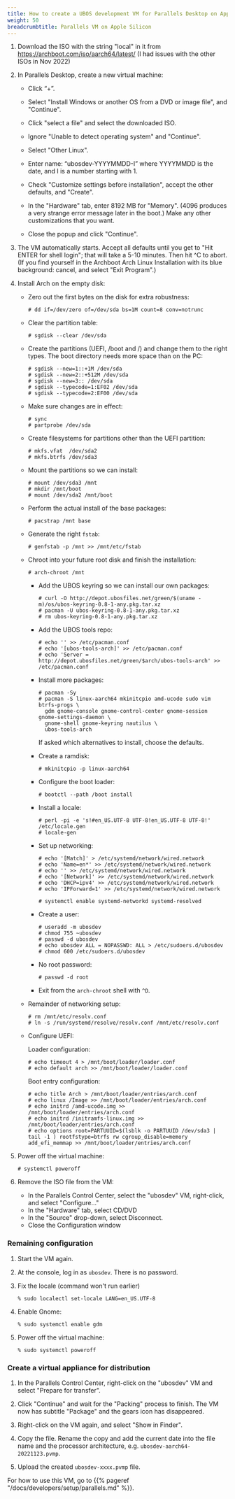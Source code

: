 ```yaml
---
title: How to create a UBOS development VM for Parallels Desktop on Apple Silicon computers
weight: 50
breadcrumbtitle: Parallels VM on Apple Silicon
---
```


1. Download the ISO with the string "local" in it from
   https://archboot.com/iso/aarch64/latest/
   (I had issues with the other ISOs in Nov 2022)

1. In Parallels Desktop, create a new virtual machine:

   * Click “+”.

   * Select "Install Windows or another OS from a DVD or image file", and "Continue".

   * Click "select a file" and select the downloaded ISO.

   * Ignore "Unable to detect operating system" and "Continue".

   * Select "Other Linux".

   * Enter name: “ubosdev-YYYYMMDD-I” where YYYYMMDD is the date, and I is a number
     starting with 1.

   * Check "Customize settings before installation",
     accept the other defaults, and "Create".

   * In the "Hardware" tab, enter 8192 MB for "Memory". (4096 produces a very strange
     error message later in the boot.) Make any other customizations that you want.

   * Close the popup and click "Continue".

1. The VM automatically starts. Accept all defaults until you get to
   "Hit ENTER for shell login"; that will take a 5-10 minutes.
   Then hit ^C to
   abort. (If you find yourself in the Archboot Arch Linux Installation with its blue
   background: cancel, and select "Exit Program".)

1. Install Arch on the empty disk:

   * Zero out the first bytes on the disk for extra robustness:

     ```
     # dd if=/dev/zero of=/dev/sda bs=1M count=8 conv=notrunc
     ```

   * Clear the partition table:

     ```
     # sgdisk --clear /dev/sda
     ```

   * Create the partitions (UEFI, /boot and /) and change them to the right types.
     The boot directory needs more space than on the PC:

     ```
     # sgdisk --new=1::+1M /dev/sda
     # sgdisk --new=2::+512M /dev/sda
     # sgdisk --new=3:: /dev/sda
     # sgdisk --typecode=1:EF02 /dev/sda
     # sgdisk --typecode=2:EF00 /dev/sda
     ```

   * Make sure changes are in effect:

     ```
     # sync
     # partprobe /dev/sda
     ```

   * Create filesystems for partitions other than the UEFI partition:

     ```
     # mkfs.vfat  /dev/sda2
     # mkfs.btrfs /dev/sda3
     ```

   * Mount the partitions so we can install:

     ```
     # mount /dev/sda3 /mnt
     # mkdir /mnt/boot
     # mount /dev/sda2 /mnt/boot
     ```

   * Perform the actual install of the base packages:

     ```
     # pacstrap /mnt base
     ```

   * Generate the right `fstab`:

     ```
     # genfstab -p /mnt >> /mnt/etc/fstab
     ```

   * Chroot into your future root disk and finish the installation:

     ```
     # arch-chroot /mnt
     ```

     * Add the UBOS keyring so we can install our own packages:

       ```
       # curl -O http://depot.ubosfiles.net/green/$(uname -m)/os/ubos-keyring-0.8-1-any.pkg.tar.xz
       # pacman -U ubos-keyring-0.8-1-any.pkg.tar.xz
       # rm ubos-keyring-0.8-1-any.pkg.tar.xz
       ```

     * Add the UBOS tools repo:

       ```
       # echo '' >> /etc/pacman.conf
       # echo '[ubos-tools-arch]' >> /etc/pacman.conf
       # echo 'Server = http://depot.ubosfiles.net/green/$arch/ubos-tools-arch' >> /etc/pacman.conf
       ```

     * Install more packages:

       ```
       # pacman -Sy
       # pacman -S linux-aarch64 mkinitcpio amd-ucode sudo vim btrfs-progs \
         gdm gnome-console gnome-control-center gnome-session gnome-settings-daemon \
         gnome-shell gnome-keyring nautilus \
         ubos-tools-arch
       ```

       If asked which alternatives to install, choose the defaults.

     * Create a ramdisk:

       ```
       # mkinitcpio -p linux-aarch64
       ```

     * Configure the boot loader:

       ```
       # bootctl --path /boot install
       ```

     * Install a locale:

       ```
       # perl -pi -e 's!#en_US.UTF-8 UTF-8!en_US.UTF-8 UTF-8!' /etc/locale.gen
       # locale-gen
       ```

     * Set up networking:

       ```
       # echo '[Match]' > /etc/systemd/network/wired.network
       # echo 'Name=en*' >> /etc/systemd/network/wired.network
       # echo '' >> /etc/systemd/network/wired.network
       # echo '[Network]' >> /etc/systemd/network/wired.network
       # echo 'DHCP=ipv4' >> /etc/systemd/network/wired.network
       # echo 'IPForward=1' >> /etc/systemd/network/wired.network

       # systemctl enable systemd-networkd systemd-resolved
       ```

     * Create a user:

       ```
       # useradd -m ubosdev
       # chmod 755 ~ubosdev
       # passwd -d ubosdev
       # echo ubosdev ALL = NOPASSWD: ALL > /etc/sudoers.d/ubosdev
       # chmod 600 /etc/sudoers.d/ubosdev
       ```

     * No root password:

       ```
       # passwd -d root
       ```

     * Exit from the `arch-chroot` shell with `^D`.

   * Remainder of networking setup:

     ```
     # rm /mnt/etc/resolv.conf
     # ln -s /run/systemd/resolve/resolv.conf /mnt/etc/resolv.conf
     ```

   * Configure UEFI:

     Loader configuration:
     ```
     # echo timeout 4 > /mnt/boot/loader/loader.conf
     # echo default arch >> /mnt/boot/loader/loader.conf
     ```

     Boot entry configuration:
     ```
     # echo title Arch > /mnt/boot/loader/entries/arch.conf
     # echo linux /Image >> /mnt/boot/loader/entries/arch.conf
     # echo initrd /amd-ucode.img >> /mnt/boot/loader/entries/arch.conf
     # echo initrd /initramfs-linux.img >> /mnt/boot/loader/entries/arch.conf
     # echo options root=PARTUUID=$(lsblk -o PARTUUID /dev/sda3 | tail -1 ) rootfstype=btrfs rw cgroup_disable=memory add_efi_memmap >> /mnt/boot/loader/entries/arch.conf
     ```

1. Power off the virtual machine:

   ```
   # systemctl poweroff
   ```

1. Remove the ISO file from the VM:

   * In the Parallels Control Center, select the "ubosdev" VM, right-click, and select "Configure..."
   * In the "Hardware" tab, select CD/DVD
   * In the "Source" drop-down, select Disconnect.
   * Close the Configuration window

### Remaining configuration

1. Start the VM again.

1. At the console, log in as `ubosdev`. There is no password.

1. Fix the locale (command won't run earlier)

   ```
   % sudo localectl set-locale LANG=en_US.UTF-8
   ```

1. Enable Gnome:

   ```
   % sudo systemctl enable gdm
   ```

1. Power off the virtual machine:

   ```
   % sudo systemctl poweroff
   ```

### Create a virtual appliance for distribution

1. In the Parallels Control Center, right-click on the "ubosdev" VM and select
   "Prepare for transfer".

1. Click "Continue" and wait for the "Packing" process to finish. The VM now
   has subtitle "Package" and the gears icon has disappeared.

1. Right-click on the VM again, and select "Show in Finder".

1. Copy the file. Rename the copy and add the current date into the file name and
   the processor architecture, e.g. `ubosdev-aarch64-20221123.pvmp`.

1. Upload the created `ubosdev-xxxx.pvmp` file.

For how to use this VM, go to {{% pageref "/docs/developers/setup/parallels.md" %}}.
